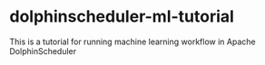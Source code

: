 # dolphinscheduler-ml-tutorial
This is a tutorial for running machine learning workflow in Apache DolphinScheduler
